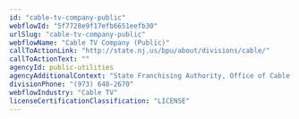 ```yaml
---
id: "cable-tv-company-public"
webflowId: "5f7728e9f17efb6651eefb30"
urlSlug: "cable-tv-company-public"
webflowName: "Cable TV Company (Public)"
callToActionLink: "http://state.nj.us/bpu/about/divisions/cable/"
callToActionText: ""
agencyId: public-utilities
agencyAdditionalContext: "State Franchising Authority, Office of Cable TV"
divisionPhone: "(973) 648-2670"
webflowIndustry: "Cable TV"
licenseCertificationClassification: "LICENSE"
---
```

